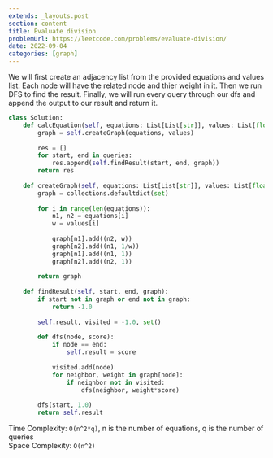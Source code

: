 ```yaml
---
extends: _layouts.post
section: content
title: Evaluate division
problemUrl: https://leetcode.com/problems/evaluate-division/
date: 2022-09-04
categories: [graph]
---
```


We will first create an adjacency list from the provided equations and values list. Each node will have the related node and thier weight in it. Then we run DFS to find the result. Finally, we will run every query through our dfs and append the output to our result and return it.

```python
class Solution:
    def calcEquation(self, equations: List[List[str]], values: List[float], queries: List[List[str]]) -> List[float]:
        graph = self.createGraph(equations, values)
        
        res = []
        for start, end in queries:
            res.append(self.findResult(start, end, graph))
        return res
        
    def createGraph(self, equations: List[List[str]], values: List[float]) -> dict:
        graph = collections.defaultdict(set)
        
        for i in range(len(equations)):
            n1, n2 = equations[i]
            w = values[i]
            
            graph[n1].add((n2, w))
            graph[n2].add((n1, 1/w))
            graph[n1].add((n1, 1))
            graph[n2].add((n2, 1))
        
        return graph
    
    def findResult(self, start, end, graph):
        if start not in graph or end not in graph:
            return -1.0
    
        self.result, visited = -1.0, set()
        
        def dfs(node, score):
            if node == end:
                self.result = score
            
            visited.add(node)
            for neighbor, weight in graph[node]:
                if neighbor not in visited:
                    dfs(neighbor, weight*score)
            
        dfs(start, 1.0)
        return self.result
```

Time Complexity: `O(n^2*q)`, n is the number of equations, q is the number of queries <br/>
Space Complexity: `O(n^2)`